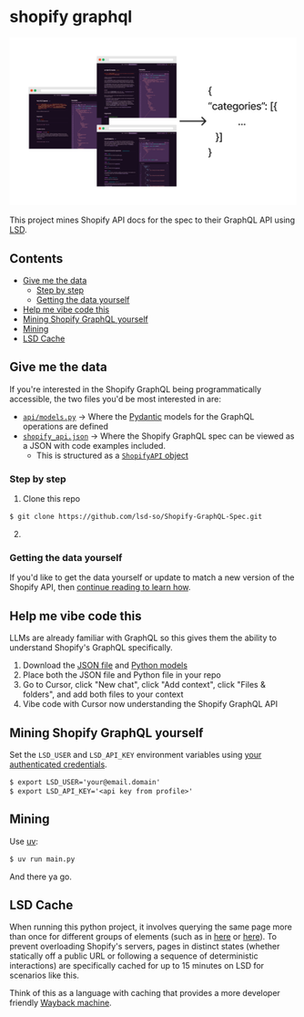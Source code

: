 # shopify graphql

![Shopify LSD diagram](media/Shopify_LSD.jpg)

This project mines Shopify API docs for the spec to their GraphQL API using [LSD](https://lsd.so).

## Contents

* [Give me the data](#give-me-the-data)
  * [Step by step](#step-by-step)
  * [Getting the data yourself](#getting-the-data-yourself)
* [Help me vibe code this](#help-me-vibe-code-this)
* [Mining Shopify GraphQL yourself](#mining-shopify-graphql-yourself)
* [Mining](#mining)
* [LSD Cache](#lsd-cache)

## Give me the data

If you're interested in the Shopify GraphQL being programmatically accessible, the two files you'd be most interested in are:

* [`api/models.py`](https://github.com/lsd-so/Shopify-GraphQL-Spec/blob/main/api/models.py) -> Where the [Pydantic](https://docs.pydantic.dev/latest/) models for the GraphQL operations are defined
* [`shopify_api.json`](https://github.com/lsd-so/Shopify-GraphQL-Spec/blob/main/shopify_api.json) -> Where the Shopify GraphQL spec can be viewed as a JSON with code examples included.
  * This is structured as a [`ShopifyAPI` object](https://github.com/lsd-so/Shopify-GraphQL-Spec/blob/main/api/models.py#L96)

### Step by step

1. Clone this repo

```bash
$ git clone https://github.com/lsd-so/Shopify-GraphQL-Spec.git
```

2. 

### Getting the data yourself

If you'd like to get the data yourself or update to match a new version of the Shopify API, then [continue reading to learn how](#mining-shopify-graphql-yourself).

## Help me vibe code this

LLMs are already familiar with GraphQL so this gives them the ability to understand Shopify's GraphQL specifically.

1. Download the [JSON file](https://github.com/lsd-so/Shopify-GraphQL-Spec/blob/main/shopify_api.json) and [Python models](https://github.com/lsd-so/Shopify-GraphQL-Spec/blob/main/api/models.py)
2. Place both the JSON file and Python file in your repo
3. Go to Cursor, click "New chat", click "Add context", click "Files & folders", and add both files to your context
4. Vibe code with Cursor now understanding the Shopify GraphQL API

## Mining Shopify GraphQL yourself

Set the `LSD_USER` and `LSD_API_KEY` environment variables using [your authenticated credentials](https://lsd.so/profile).

```
$ export LSD_USER='your@email.domain'
$ export LSD_API_KEY='<api key from profile>'
```

## Mining

Use [uv](https://docs.astral.sh/uv/getting-started/installation/):

```bash
$ uv run main.py
```

And there ya go.

## LSD Cache

When running this python project, it involves querying the same page more than once for different groups of elements (such as in [here](https://github.com/lsd-so/Shopify-GraphQL-Spec/blob/main/api/fields_and_connections.py#L28) or [here](https://github.com/lsd-so/Shopify-GraphQL-Spec/blob/main/api/fields_and_connections.py#L33)). To prevent overloading Shopify's servers, pages in distinct states (whether statically off a public URL or following a sequence of deterministic interactions) are specifically cached for up to 15 minutes on LSD for scenarios like this.

Think of this as a language with caching that provides a more developer friendly [Wayback machine](https://web.archive.org/).
